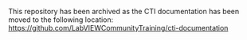 This repository has been archived as the CTI documentation has been moved to the following location: https://github.com/LabVIEWCommunityTraining/cti-documentation

